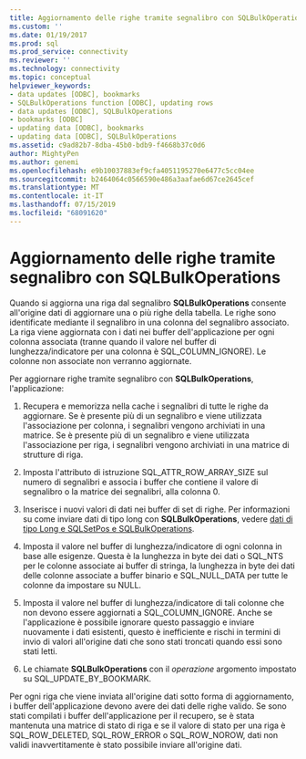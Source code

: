 ```yaml
---
title: Aggiornamento delle righe tramite segnalibro con SQLBulkOperations | Microsoft Docs
ms.custom: ''
ms.date: 01/19/2017
ms.prod: sql
ms.prod_service: connectivity
ms.reviewer: ''
ms.technology: connectivity
ms.topic: conceptual
helpviewer_keywords:
- data updates [ODBC], bookmarks
- SQLBulkOperations function [ODBC], updating rows
- data updates [ODBC], SQLBulkOperations
- bookmarks [ODBC]
- updating data [ODBC], bookmarks
- updating data [ODBC], SQLBulkOperations
ms.assetid: c9ad82b7-8dba-45b0-bdb9-f4668b37c0d6
author: MightyPen
ms.author: genemi
ms.openlocfilehash: e9b10037883ef9cfa4051195270e6477c5cc04ee
ms.sourcegitcommit: b2464064c0566590e486a3aafae6d67ce2645cef
ms.translationtype: MT
ms.contentlocale: it-IT
ms.lasthandoff: 07/15/2019
ms.locfileid: "68091620"
---
```

# <a name="updating-rows-by-bookmark-with-sqlbulkoperations"></a>Aggiornamento delle righe tramite segnalibro con SQLBulkOperations
Quando si aggiorna una riga dal segnalibro **SQLBulkOperations** consente all'origine dati di aggiornare una o più righe della tabella. Le righe sono identificate mediante il segnalibro in una colonna del segnalibro associato. La riga viene aggiornata con i dati nei buffer dell'applicazione per ogni colonna associata (tranne quando il valore nel buffer di lunghezza/indicatore per una colonna è SQL_COLUMN_IGNORE). Le colonne non associate non verranno aggiornate.  
  
 Per aggiornare righe tramite segnalibro con **SQLBulkOperations**, l'applicazione:  
  
1.  Recupera e memorizza nella cache i segnalibri di tutte le righe da aggiornare. Se è presente più di un segnalibro e viene utilizzata l'associazione per colonna, i segnalibri vengono archiviati in una matrice. Se è presente più di un segnalibro e viene utilizzata l'associazione per riga, i segnalibri vengono archiviati in una matrice di strutture di riga.  
  
2.  Imposta l'attributo di istruzione SQL_ATTR_ROW_ARRAY_SIZE sul numero di segnalibri e associa i buffer che contiene il valore di segnalibro o la matrice dei segnalibri, alla colonna 0.  
  
3.  Inserisce i nuovi valori di dati nei buffer di set di righe. Per informazioni su come inviare dati di tipo long con **SQLBulkOperations**, vedere [dati di tipo Long e SQLSetPos e SQLBulkOperations](../../../odbc/reference/develop-app/long-data-and-sqlsetpos-and-sqlbulkoperations.md).  
  
4.  Imposta il valore nel buffer di lunghezza/indicatore di ogni colonna in base alle esigenze. Questa è la lunghezza in byte dei dati o SQL_NTS per le colonne associate ai buffer di stringa, la lunghezza in byte dei dati delle colonne associate a buffer binario e SQL_NULL_DATA per tutte le colonne da impostare su NULL.  
  
5.  Imposta il valore nel buffer di lunghezza/indicatore di tali colonne che non devono essere aggiornati a SQL_COLUMN_IGNORE. Anche se l'applicazione è possibile ignorare questo passaggio e inviare nuovamente i dati esistenti, questo è inefficiente e rischi in termini di invio di valori all'origine dati che sono stati troncati quando essi sono stati letti.  
  
6.  Le chiamate **SQLBulkOperations** con il *operazione* argomento impostato su SQL_UPDATE_BY_BOOKMARK.  
  
 Per ogni riga che viene inviata all'origine dati sotto forma di aggiornamento, i buffer dell'applicazione devono avere dei dati delle righe valido. Se sono stati compilati i buffer dell'applicazione per il recupero, se è stata mantenuta una matrice di stato di riga e se il valore di stato per una riga è SQL_ROW_DELETED, SQL_ROW_ERROR o SQL_ROW_NOROW, dati non validi inavvertitamente è stato possibile inviare all'origine dati.
